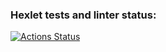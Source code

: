 ### Hexlet tests and linter status:
[![Actions Status](https://github.com/RenatAlbertovich/qa-engineer-project-84/actions/workflows/hexlet-check.yml/badge.svg)](https://github.com/RenatAlbertovich/qa-engineer-project-84/actions)